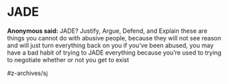 # JADE
**Anonymous  said:**
JADE?
Justify, Argue, Defend, and Explain
these are things you cannot do with abusive people, because they will not see reason and will just turn everything back on you
if you’ve been abused, you may have a bad habit of trying to JADE everything because you’re used to trying to negotiate whether or not you get to exist

#z-archives/sj